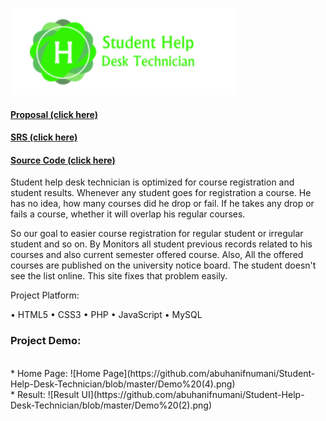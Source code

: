 ![Application UI](https://github.com/abuhanifnumani/Student-Help-Desk-Technician/blob/master/SHDT%20code/img/1.png)
<br>
#### [Proposal (click here)](https://github.com/abuhanifnumani/Student-Help-Desk-Technician/raw/master/Proposal%20(SHDT).docx)
#### [SRS (click here)](https://github.com/abuhanifnumani/Student-Help-Desk-Technician/raw/master/SRS%20(SHDT).docx)
#### [Source Code (click here)](https://github.com/abuhanifnumani/Student-Help-Desk-Technician/tree/master/SHDT%20code)

Student help desk technician is optimized for course registration and student results.
Whenever any student goes for registration a course. He has no idea, how many courses did he drop or fail. If he takes any drop or fails a course, whether it will overlap his regular courses.

So our goal to easier course registration for regular student or irregular student and so on. By Monitors all student previous records related to his courses and also current semester offered course. Also, All the offered courses are published on the university notice board. The student doesn't see the list online. This site fixes that problem easily. 

Project Platform:

•	HTML5
•	CSS3
•	PHP
•	JavaScript
•	MySQL

### Project Demo:
<br>
* Home Page: ![Home Page](https://github.com/abuhanifnumani/Student-Help-Desk-Technician/blob/master/Demo%20(4).png)
<br>
* Result: ![Result UI](https://github.com/abuhanifnumani/Student-Help-Desk-Technician/blob/master/Demo%20(2).png)

